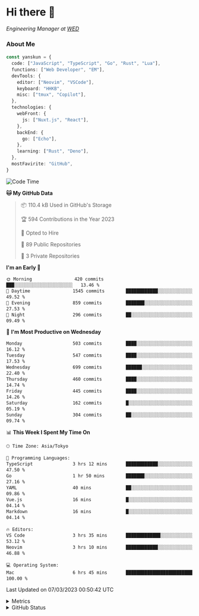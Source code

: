 # Hi there&nbsp;:wave:

<!-- ![Alt text](https://spotify-recently-played-readme.vercel.app/api?user=31kynbuubkiu3r4qh4hjuaglhfay) -->

_Engineering Manager at [WED](https://github.com/wedinc)_

### About Me

```ts
const yanskun = {
  code: ["JavaScript", "TypeScript", "Go", "Rust", "Lua"],
  functions: ["Web Developer", "EM"],
  devTools: {
    editor: ["Neovim", "VSCode"],
    keyboard: "HHKB",
    misc: ["tmux", "Copilot"],
  },
  technologies: {
    webFront: {
      js: ["Nuxt.js", "React"],
    },
    backEnd: {
      go: ["Echo"],
    },
    learning: ["Rust", "Deno"],
  },
  mostFavirite: "GitHub",
}
```

<!--START_SECTION:waka-->
![Code Time](http://img.shields.io/badge/Code%20Time-202%20hrs%2025%20mins-blue)

**🐱 My GitHub Data** 

> 📦 110.4 kB Used in GitHub's Storage 
 > 
> 🏆 594 Contributions in the Year 2023
 > 
> 💼 Opted to Hire
 > 
> 📜 89 Public Repositories 
 > 
> 🔑 3 Private Repositories 
 > 
**I'm an Early 🐤** 

```text
🌞 Morning                420 commits         ███░░░░░░░░░░░░░░░░░░░░░░   13.46 % 
🌆 Daytime                1545 commits        ████████████░░░░░░░░░░░░░   49.52 % 
🌃 Evening                859 commits         ███████░░░░░░░░░░░░░░░░░░   27.53 % 
🌙 Night                  296 commits         ██░░░░░░░░░░░░░░░░░░░░░░░   09.49 % 
```
📅 **I'm Most Productive on Wednesday** 

```text
Monday                   503 commits         ████░░░░░░░░░░░░░░░░░░░░░   16.12 % 
Tuesday                  547 commits         ████░░░░░░░░░░░░░░░░░░░░░   17.53 % 
Wednesday                699 commits         ██████░░░░░░░░░░░░░░░░░░░   22.40 % 
Thursday                 460 commits         ████░░░░░░░░░░░░░░░░░░░░░   14.74 % 
Friday                   445 commits         ████░░░░░░░░░░░░░░░░░░░░░   14.26 % 
Saturday                 162 commits         █░░░░░░░░░░░░░░░░░░░░░░░░   05.19 % 
Sunday                   304 commits         ██░░░░░░░░░░░░░░░░░░░░░░░   09.74 % 
```


📊 **This Week I Spent My Time On** 

```text
🕑︎ Time Zone: Asia/Tokyo

💬 Programming Languages: 
TypeScript               3 hrs 12 mins       ████████████░░░░░░░░░░░░░   47.50 % 
Go                       1 hr 50 mins        ███████░░░░░░░░░░░░░░░░░░   27.16 % 
YAML                     40 mins             ██░░░░░░░░░░░░░░░░░░░░░░░   09.86 % 
Vue.js                   16 mins             █░░░░░░░░░░░░░░░░░░░░░░░░   04.14 % 
Markdown                 16 mins             █░░░░░░░░░░░░░░░░░░░░░░░░   04.14 % 

🔥 Editors: 
VS Code                  3 hrs 35 mins       █████████████░░░░░░░░░░░░   53.12 % 
Neovim                   3 hrs 10 mins       ████████████░░░░░░░░░░░░░   46.88 % 

💻 Operating System: 
Mac                      6 hrs 45 mins       █████████████████████████   100.00 % 
```


 Last Updated on 07/03/2023 00:50:42 UTC
<!--END_SECTION:waka-->

<details>
  <summary>Metrics</summary>
  <img src="https://github.com/yanskun/yanskun/blob/main/github-metrics.svg" alt="Metrics">
</details>

<details>
  <summary>GitHub Status</summary>
  <picture>
    <source media="(prefers-color-scheme: dark)" srcset="https://raw.githubusercontent.com/yanskun/yanskun/master/profile-summary-card-output/nord_dark/0-profile-details.svg">
   <img src="https://raw.githubusercontent.com/yanskun/yanskun/master/profile-summary-card-output/default/0-profile-details.svg">
  </picture>
  <br>
  <picture>
    <source media="(prefers-color-scheme: dark)" srcset="https://raw.githubusercontent.com/yanskun/yanskun/master/profile-summary-card-output/nord_dark/1-repos-per-language.svg">
   <img src="https://raw.githubusercontent.com/yanskun/yanskun/master/profile-summary-card-output/default/1-repos-per-language.svg">
  </picture>
  <picture>
    <source media="(prefers-color-scheme: dark)" srcset="https://raw.githubusercontent.com/yanskun/yanskun/master/profile-summary-card-output/nord_dark/2-most-commit-language.svg">
   <img src="https://raw.githubusercontent.com/yanskun/yanskun/master/profile-summary-card-output/default/2-most-commit-language.svg">
  </picture>
  <br>
  <picture>
    <source media="(prefers-color-scheme: dark)" srcset="https://raw.githubusercontent.com/yanskun/yanskun/master/profile-summary-card-output/nord_dark/3-stats.svg">
   <img src="https://raw.githubusercontent.com/yanskun/yanskun/master/profile-summary-card-output/default/3-stats.svg">
  </picture>
  <picture>
    <source media="(prefers-color-scheme: dark)" srcset="https://raw.githubusercontent.com/yanskun/yanskun/master/profile-summary-card-output/nord_dark/4-productive-time.svg">
   <img src="https://raw.githubusercontent.com/yanskun/yanskun/master/profile-summary-card-output/default/4-productive-time.svg">
  </picture>
</details>
